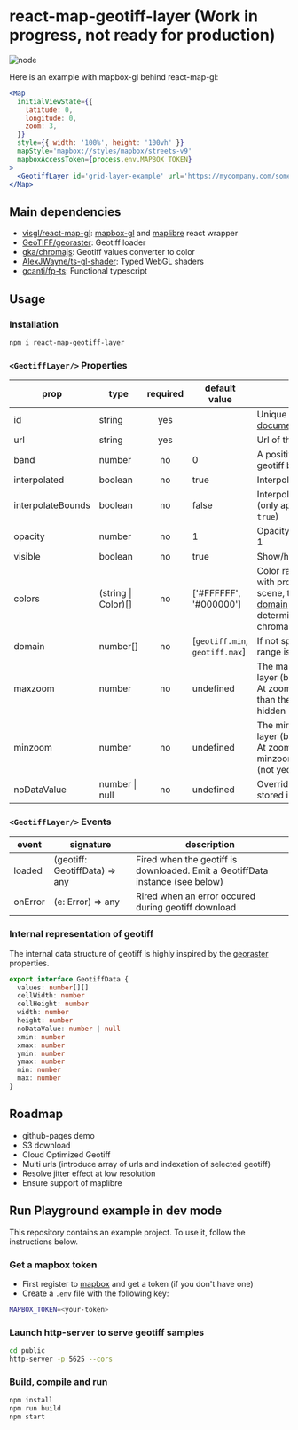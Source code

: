 
# react-map-geotiff-layer (Work in progress, not ready for production)

![node](https://img.shields.io/badge/node-18.16.0-blue)

Here is an example with mapbox-gl behind react-map-gl:

```jsx
<Map
  initialViewState={{
    latitude: 0,
    longitude: 0,
    zoom: 3,
  }}
  style={{ width: '100%', height: '100vh' }}
  mapStyle='mapbox://styles/mapbox/streets-v9'
  mapboxAccessToken={process.env.MAPBOX_TOKEN}
>
  <GeotiffLayer id='grid-layer-example' url='https://mycompany.com/some-geotiff/my-geotiff.tif' />
</Map>
```

## Main dependencies

- [visgl/react-map-gl](https://github.com/visgl/react-map-gl): [mapbox-gl](https://docs.mapbox.com/mapbox-gl-js/guides/) and [maplibre](https://maplibre.org) react wrapper
- [GeoTIFF/georaster](https://github.com/GeoTIFF/georaster): Geotiff loader
- [gka/chromajs](https://github.com/gka/chroma.js): Geotiff values converter to color
- [AlexJWayne/ts-gl-shader](https://github.com/AlexJWayne/ts-gl-shader): Typed WebGL shaders
- [gcanti/fp-ts](https://github.com/gcanti/fp-ts): Functional typescript

## Usage

### Installation

```bash
npm i react-map-geotiff-layer
```

### `<GeotiffLayer/>` Properties

| prop              | type                | required | default value                  | description                                                                                                                                                                                                                                          |
| ----------------- | ------------------- | :------: | ------------------------------ | ---------------------------------------------------------------------------------------------------------------------------------------------------------------------------------------------------------------------------------------------------- |
| id                | string              |   yes    |                                | Unique layer name (see [mapbox-gl documentation](https://docs.mapbox.com/style-spec/reference/layers/#layer-properties))                                                                                                                             |
| url               | string              |   yes    |                                | Url of the geotiff (http or https)                                                                                                                                                                                                                   |
| band              | number              |    no    | 0                              | A positive number indicating the geotiff band to be used                                                                                                                                                                                             |
| interpolated      | boolean             |    no    | true                           | Interpolate web-gl vertex colors                                                                                                                                                                                                                     |
| interpolateBounds | boolean             |    no    | false                          | Interpolate with closest noData cells (only applicable if `interpolate` is `true`)                                                                                                                                                                   |
| opacity           | number              |    no    | 1                              | Opacity ratio from 0 (transparent) to 1                                                                                                                                                                                                              |
| visible           | boolean             |    no    | true                           | Show/hide geotiff layer                                                                                                                                                                                                                              |
| colors            | (string \| Color)[] |    no    | ['#FFFFFF', '#000000']         | Color range applied in conjunction with property `domain`. Behind the scene, the [chromajs scale and domain](https://gka.github.io/chroma.js/#color-scales) functions are used to determine the cells colors: chroma.scale(`color`).domain(`domain`) |
| domain            | number[]            |    no    | [`geotiff.min`, `geotiff.max`] | If not specified the data values range is used                                                                                                                                                                                                       |
| maxzoom           | number              |    no    | undefined                      | The maximum zoom level for the layer (between 0 and 24 inclusive). At zoom levels equal to or greater than the maxzoom, the layer will be hidden (not yed implemented)                                                                               |
| minzoom           | number              |    no    | undefined                      | The minimum zoom level for the layer (between 0 and 24 inclusive). At zoom levels less than the minzoom, the layer will be hidden (not yed implemented)                                                                                              |
| noDataValue       | number \| null      |    no    | undefined                      | Override noDataValue originally stored in the geotiff                                                                                                                                                                                                |

### `<GeotiffLayer/>` Events

| event   | signature                     | description                                                                   |
| ------- | ----------------------------- | ----------------------------------------------------------------------------- |
| loaded  | (geotiff: GeotiffData) => any | Fired when the geotiff is downloaded. Emit a GeotiffData instance (see below) |
| onError | (e: Error) => any             | Rired when an error occured during geotiff download                           |

### Internal representation of geotiff

The internal data structure of geotiff is highly inspired by the [georaster](https://github.com/GeoTIFF/georaster#required-properties) properties.

```typescript
export interface GeotiffData {
  values: number[][]
  cellWidth: number
  cellHeight: number
  width: number
  height: number
  noDataValue: number | null
  xmin: number
  xmax: number
  ymin: number
  ymax: number
  min: number
  max: number
}
```

## Roadmap

- github-pages demo
- S3 download
- Cloud Optimized Geotiff
- Multi urls (introduce array of urls and indexation of selected geotiff)
- Resolve jitter effect at low resolution
- Ensure support of maplibre

## Run Playground example in dev mode

This repository contains an example project. To use it, follow the instructions below.

### Get a mapbox token

- First register to [mapbox](https://account.mapbox.com/auth/signup/) and get a token (if you don't have one)
- Create a `.env` file with the following key:

```bash
MAPBOX_TOKEN=<your-token>
```

### Launch http-server to serve geotiff samples

```bash
cd public
http-server -p 5625 --cors
```

### Build, compile and run

```bash
npm install
npm run build
npm start
```
